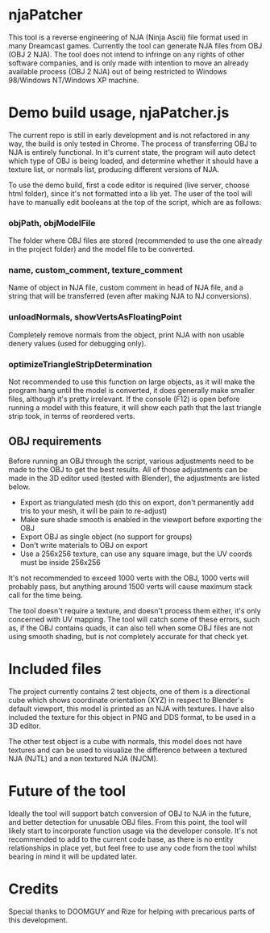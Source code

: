 # njaPatcher
This tool is a reverse engineering of NJA (Ninja Ascii) file format used in many Dreamcast games. Currently the tool can generate NJA files from OBJ (OBJ 2 NJA). The tool does not intend to infringe on any rights of other software companies, and is only made with intention to move an already available process (OBJ 2 NJA) out of being restricted to Windows 98/Windows NT/Windows XP machine.

# Demo build usage, njaPatcher.js
The current repo is still in early development and is not refactored in any way, the build is only tested in Chrome. The process of transferring OBJ to NJA is entirely functional. In it's current state, the program will auto detect which type of OBJ is being loaded, and determine whether it should have a texture list, or normals list, producing different versions of NJA.

To use the demo build, first a code editor is required (live server, choose html folder), since it's not formatted into a lib yet. The user of the tool will have to manually edit booleans at the top of the script, which are as follows:

### objPath, objModelFile

The folder where OBJ files are stored (recommended to use the one already in the project folder) and the model file to be converted.

### name, custom_comment, texture_comment

Name of object in NJA file, custom comment in head of NJA file, and a string that will be transferred (even after making NJA to NJ conversions).

### unloadNormals, showVertsAsFloatingPoint

Completely remove normals from the object, print NJA with non usable denery values (used for debugging only).

### optimizeTriangleStripDetermination

Not recommended to use this function on large objects, as it will make the program hang until the model is converted, it does generally make smaller files, although it's pretty irrelevant. If the console (F12) is open before running a model with this feature, it will show each path that the last triangle strip took, in terms of reordered verts.

## OBJ requirements

Before running an OBJ through the script, various adjustments need to be made to the OBJ to get the best results. All of those adjustments can be made in the 3D editor used (tested with Blender), the adjustments are listed below.

* Export as triangulated mesh (do this on export, don't permanently add tris to your mesh, it will be pain to re-adjust)
* Make sure shade smooth is enabled in the viewport before exporting the OBJ
* Export OBJ as single object (no support for groups)
* Don't write materials to OBJ on export
* Use a 256x256 texture, can use any square image, but the UV coords must be inside 256x256

It's not recommended to exceed 1000 verts with the OBJ, 1000 verts will probably pass, but anything around 1500 verts will cause maximum stack call for the time being.

The tool doesn't require a texture, and doesn't process them either, it's only concerned with UV mapping. The tool will catch some of these errors, such as, if the OBJ contains quads, it can also tell when some OBJ files are not using smooth shading, but is not completely accurate for that check yet.

# Included files

The project currently contains 2 test objects, one of them is a directional cube which shows coordinate orientation (XYZ) in respect to Blender's default viewport, this model is printed as an NJA with textures. I have also included the texture for this object in PNG and DDS format, to be used in a 3D editor.

The other test object is a cube with normals, this model does not have textures and can be used to visualize the difference between a textured NJA (NJTL) and a non textured NJA (NJCM).

# Future of the tool

Ideally the tool will support batch conversion of OBJ to NJA in the future, and better detection for unusable OBJ files. From this point, the tool will likely start to incorporate function usage via the developer console. It's not recommended to add to the current code base, as there is no entity relationships in place yet, but feel free to use any code from the tool whilst bearing in mind it will be updated later.

# Credits

Special thanks to DOOMGUY and Rize for helping with precarious parts of this development.
